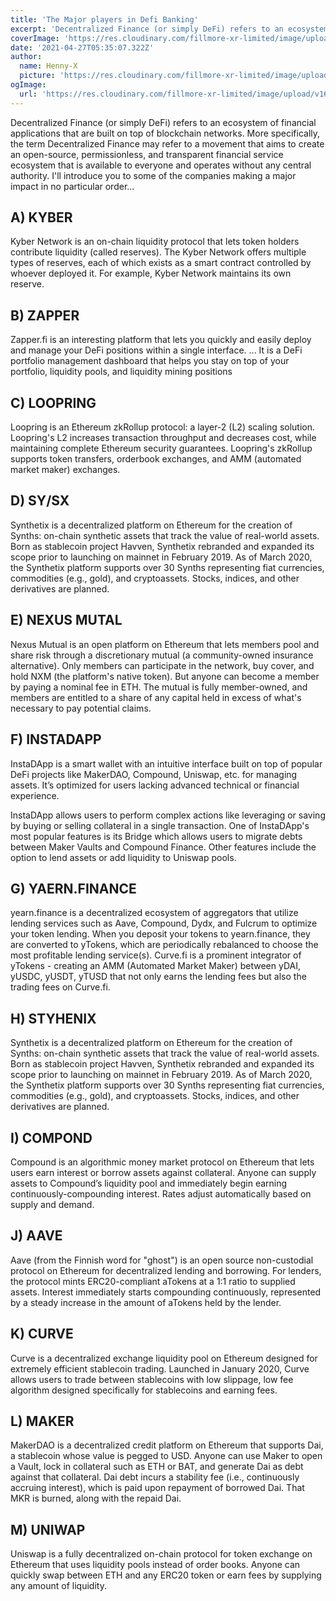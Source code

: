 ```yaml
---
title: 'The Major players in Defi Banking'
excerpt: 'Decentralized Finance (or simply DeFi) refers to an ecosystem of financial applications that are built on top of blockchain networks. Get to know the companies to focus on'
coverImage: 'https://res.cloudinary.com/fillmore-xr-limited/image/upload/v1620685564/cover_vohcwz.jpg'
date: '2021-04-27T05:35:07.322Z'
author:
  name: Henny-X
  picture: 'https://res.cloudinary.com/fillmore-xr-limited/image/upload/v1620685564/HennyX_avknys.jpg'
ogImage:
  url: 'https://res.cloudinary.com/fillmore-xr-limited/image/upload/v1620685564/cover_vohcwz.jpg'
---
```


Decentralized Finance (or simply DeFi) refers to an ecosystem of financial applications that are built on top of blockchain networks. 
More specifically, the term Decentralized Finance may refer to a movement that aims to create an open-source, permissionless, and transparent financial service ecosystem that is available to everyone and operates without any central authority.
I'll introduce you to some of the companies making a major impact in no particular order... 

## A) KYBER 
Kyber Network is an on-chain liquidity protocol that lets token holders contribute liquidity (called reserves). The Kyber Network offers multiple types of reserves, each of which exists as a smart contract controlled by whoever deployed it. For example, Kyber Network maintains its own reserve.
## B) ZAPPER 
Zapper.fi is an interesting platform that lets you quickly and easily deploy and manage your DeFi positions within a single interface. ... It is a DeFi portfolio management dashboard that helps you stay on top of your portfolio, liquidity pools, and liquidity mining positions
## C) LOOPRING
Loopring is an Ethereum zkRollup protocol: a layer-2 (L2) scaling solution. Loopring's L2 increases transaction throughput and decreases cost, while maintaining complete Ethereum security guarantees. Loopring's zkRollup supports token transfers, orderbook exchanges, and AMM (automated market maker) exchanges. 

## D) SY/SX
Synthetix is a decentralized platform on Ethereum for the creation of Synths: on-chain synthetic assets that track the value of real-world assets. Born as stablecoin project Havven, Synthetix rebranded and expanded its scope prior to launching on mainnet in February 2019. As of March 2020, the Synthetix platform supports over 30 Synths representing fiat currencies, commodities (e.g., gold), and cryptoassets. Stocks, indices, and other derivatives are planned.

## E) NEXUS MUTAL 
Nexus Mutual is an open platform on Ethereum that lets members pool and share risk through a discretionary mutual (a community-owned insurance alternative). Only members can participate in the network, buy cover, and hold NXM (the platform's native token). But anyone can become a member by paying a nominal fee in ETH. The mutual is fully member-owned, and members are entitled to a share of any capital held in excess of what's necessary to pay potential claims.

## F) INSTADAPP
InstaDApp is a smart wallet with an intuitive interface built on top of popular DeFi projects like MakerDAO, Compound, Uniswap, etc. for managing assets. It’s optimized for users lacking advanced technical or financial experience.

InstaDApp allows users to perform complex actions like leveraging or saving by buying or selling collateral in a single transaction. One of InstaDApp's most popular features is its Bridge which allows users to migrate debts between Maker Vaults and Compound Finance. Other features include the option to lend assets or add liquidity to Uniswap pools. 
## G) YAERN.FINANCE
yearn.finance is a decentralized ecosystem of aggregators that utilize lending services such as Aave, Compound, Dydx, and Fulcrum to optimize your token lending. When you deposit your tokens to yearn.finance, they are converted to yTokens, which are periodically rebalanced to choose the most profitable lending service(s). Curve.fi is a prominent integrator of yTokens - creating an AMM (Automated Market Maker) between yDAI, yUSDC, yUSDT, yTUSD that not only earns the lending fees but also the trading fees on Curve.fi.
## H) STYHENIX 
Synthetix is a decentralized platform on Ethereum for the creation of Synths: on-chain synthetic assets that track the value of real-world assets. Born as stablecoin project Havven, Synthetix rebranded and expanded its scope prior to launching on mainnet in February 2019. As of March 2020, the Synthetix platform supports over 30 Synths representing fiat currencies, commodities (e.g., gold), and cryptoassets. Stocks, indices, and other derivatives are planned.
## I) COMPOND
Compound is an algorithmic money market protocol on Ethereum that lets users earn interest or borrow assets against collateral. Anyone can supply assets to Compound’s liquidity pool and immediately begin earning continuously-compounding interest. Rates adjust automatically based on supply and demand.
## J) AAVE 
Aave (from the Finnish word for "ghost") is an open source non-custodial protocol on Ethereum for decentralized lending and borrowing. For lenders, the protocol mints ERC20-compliant aTokens at a 1:1 ratio to supplied assets. Interest immediately starts compounding continuously, represented by a steady increase in the amount of aTokens held by the lender.
## K) CURVE 
Curve is a decentralized exchange liquidity pool on Ethereum designed for extremely efficient stablecoin trading. Launched in January 2020, Curve allows users to trade between stablecoins with low slippage, low fee algorithm designed specifically for stablecoins and earning fees.
## L) MAKER 
MakerDAO is a decentralized credit platform on Ethereum that supports Dai, a stablecoin whose value is pegged to USD. Anyone can use Maker to open a Vault, lock in collateral such as ETH or BAT, and generate Dai as debt against that collateral. Dai debt incurs a stability fee (i.e., continuously accruing interest), which is paid upon repayment of borrowed Dai. That MKR is burned, along with the repaid Dai. 
## M) UNIWAP
Uniswap is a fully decentralized on-chain protocol for token exchange on Ethereum that uses liquidity pools instead of order books. Anyone can quickly swap between ETH and any ERC20 token or earn fees by supplying any amount of liquidity. 